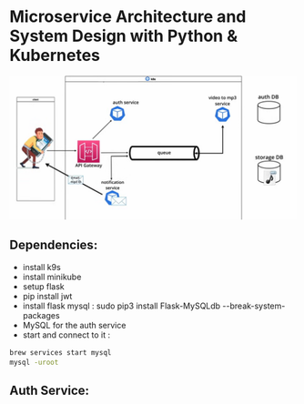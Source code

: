 # Microservice Architecture and System Design with Python & Kubernetes

![alt text](micro_app.png)

## Dependencies:

- install k9s
- install minikube
- setup flask
- pip install jwt
- install flask mysql : sudo pip3 install Flask-MySQLdb --break-system-packages
- MySQL for the auth service
- start and connect to it :
```bash
brew services start mysql
mysql -uroot
```

## Auth Service:
